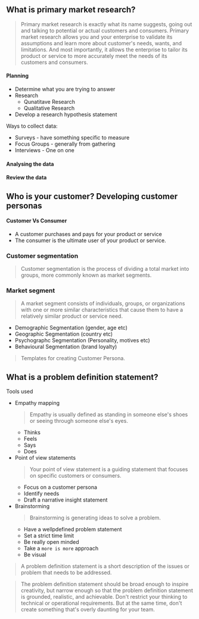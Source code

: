 ## What is primary market research?
> Primary market research is exactly what its name suggests, going out and talking to potential or actual customers and consumers. 
> Primary market research allows you and your enterprise to validate its assumptions and learn more about customer's needs, wants, and limitations.
> And most importantly, it allows the enterprise to tailor its product or service to more accurately meet the needs of its customers and consumers.

#### Planning
- Determine what you are trying to answer
- Research
  - Qunatitave Research
  - Qualitative Research
- Develop a research hypothesis statement

Ways to collect data:
- Surveys - have something specific to measure
- Focus Groups - generally from gathering
- Interviews - One on one

#### Analysing the data
#### Review the data

## Who is your customer? Developing customer personas
#### Customer Vs Consumer
- A customer purchases and pays for your product or service
- The consumer is the ultimate user of your product or service.
### Customer segmentation
> Customer segmentation is the process of dividing a total market into groups, more commonly known as market segments. 
### Market segment
> A market segment consists of individuals, groups, or organizations with one or more similar characteristics that cause them to have a relatively similar product or service need.

 - Demographic Segmentation (gender, age etc)
 - Geographic Segmentation (country etc)
 - Psychographc Segmentation (Personality, motives etc)
 - Behavioural Segmentation (brand loyalty)
 
> Templates for creating Customer Persona.

## What is a problem definition statement?
Tools used
- Empathy mapping 
  > Empathy is usually defined as standing in someone else's shoes or seeing through someone else's eyes. 
  - Thinks
  - Feels
  - Says
  - Does
- Point of view statements
  > Your point of view statement is a guiding statement that focuses on specific customers or consumers.
  - Focus on a customer persona
  - Identify needs
  - Draft a narrative insight statement
- Brainstorming
  > Brainstorming is generating ideas to solve a problem.
  - Have a wellpdefined problem statement
  - Set a strict time limit
  - Be really open minded
  - Take a `more is more` approach
  - Be visual

> A problem definition statement is a short description of the issues or problem that needs to be addressed.

> The problem definition statement should be broad enough to inspire creativity, but narrow enough so that the problem definition statement is grounded, realistic, and achievable. 
> Don't restrict your thinking to technical or operational requirements.
> But at the same time, don't create something that's overly daunting for your team.
